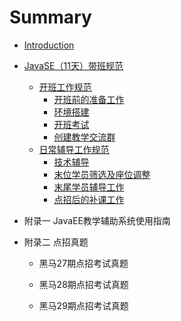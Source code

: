 # Summary

* [Introduction](README.md)
* [JavaSE（11天）带班规范](javase11tian-ff09-dai-ban-gui-fan.md)

  * [开班工作规范](javase11tian-ff09-dai-ban-gui-fan/kai-ban-gong-zuo-gui-fan.md)
    * [开班前的准备工作](javase11tian-ff09-dai-ban-gui-fan/kai-ban-gong-zuo-gui-fan/kai-ban-qian-de-zhun-bei-gong-zuo.md)
    * [环境搭建](javase11tian-ff09-dai-ban-gui-fan/kai-ban-gong-zuo-gui-fan/huan-jing-da-jian.md)
    * [开班考试](javase11tian-ff09-dai-ban-gui-fan/kai-ban-gong-zuo-gui-fan/kai-ban-kao-shi.md)
    * [创建教学交流群](javase11tian-ff09-dai-ban-gui-fan/kai-ban-gong-zuo-gui-fan/chuang-jian-jiao-xue-jiao-liu-qun.md)
  * [日常辅导工作规范](javase11tian-ff09-dai-ban-gui-fan/ri-chang-fu-dao-gong-zuo-gui-fan.md)
    * [技术辅导](javase11tian-ff09-dai-ban-gui-fan/ri-chang-fu-dao-gong-zuo-gui-fan/ji-zhu-fu-dao.md)
    * [末位学员筛选及座位调整](javase11tian-ff09-dai-ban-gui-fan/ri-chang-fu-dao-gong-zuo-gui-fan/mo-wei-xue-yuan-shai-xuan-ji-zuo-wei-diao-zheng.md)
    * [末尾学员辅导工作](javase11tian-ff09-dai-ban-gui-fan/ri-chang-fu-dao-gong-zuo-gui-fan/mo-wei-xue-yuan-fu-dao-gong-zuo.md)
    * [点招后的补课工作](javase11tian-ff09-dai-ban-gui-fan/ri-chang-fu-dao-gong-zuo-gui-fan/dian-zhao-hou-de-bu-ke-gong-zuo.md)

* 附录一 JavaEE教学辅助系统使用指南

* 附录二 点招真题

  * 黑马27期点招考试真题

  * 黑马28期点招考试真题

  * 黑马29期点招考试真题



